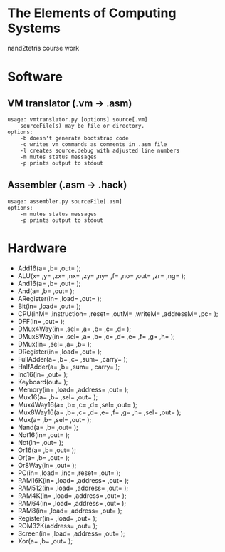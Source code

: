 # The Elements of Computing Systems
nand2tetris course work

# Software
## VM translator (.vm -> .asm)
```
usage: vmtranslator.py [options] source[.vm]
    sourceFile(s) may be file or directory.
options:
    -b doesn't generate bootstrap code
    -c writes vm commands as comments in .asm file
    -l creates source.debug with adjusted line numbers
    -m mutes status messages  
    -p prints output to stdout
```
## Assembler (.asm -> .hack)
```
usage: assembler.py sourceFile[.asm]
options:
    -m mutes status messages
    -p prints output to stdout
```

# Hardware
- Add16(a= ,b= ,out= );
- ALU(x= ,y= ,zx= ,nx= ,zy= ,ny= ,f= ,no= ,out= ,zr= ,ng= );
- And16(a= ,b= ,out= );
- And(a= ,b= ,out= );
- ARegister(in= ,load= ,out= );
- Bit(in= ,load= ,out= );
- CPU(inM= ,instruction= ,reset= ,outM= ,writeM= ,addressM= ,pc= );
- DFF(in= ,out= );
- DMux4Way(in= ,sel= ,a= ,b= ,c= ,d= );
- DMux8Way(in= ,sel= ,a= ,b= ,c= ,d= ,e= ,f= ,g= ,h= );
- DMux(in= ,sel= ,a= ,b= );
- DRegister(in= ,load= ,out= );
- FullAdder(a= ,b= ,c= ,sum= ,carry= );
- HalfAdder(a= ,b= ,sum= , carry= );
- Inc16(in= ,out= );
- Keyboard(out= );
- Memory(in= ,load= ,address= ,out= );
- Mux16(a= ,b= ,sel= ,out= );
- Mux4Way16(a= ,b= ,c= ,d= ,sel= ,out= );
- Mux8Way16(a= ,b= ,c= ,d= ,e= ,f= ,g= ,h= ,sel= ,out= );
- Mux(a= ,b= ,sel= ,out= );
- Nand(a= ,b= ,out= );
- Not16(in= ,out= );
- Not(in= ,out= );
- Or16(a= ,b= ,out= );
- Or(a= ,b= ,out= );
- Or8Way(in= ,out= );
- PC(in= ,load= ,inc= ,reset= ,out= );
- RAM16K(in= ,load= ,address= ,out= );
- RAM512(in= ,load= ,address= ,out= );
- RAM4K(in= ,load= ,address= ,out= );
- RAM64(in= ,load= ,address= ,out= );
- RAM8(in= ,load= ,address= ,out= );
- Register(in= ,load= ,out= );
- ROM32K(address= ,out= );
- Screen(in= ,load= ,address= ,out= );
- Xor(a= ,b= ,out= );
